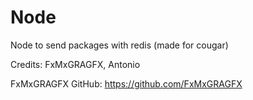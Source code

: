 # Node
Node to send packages with redis (made for cougar)

Credits: FxMxGRAGFX, Antonio

FxMxGRAGFX GitHub: https://github.com/FxMxGRAGFX
